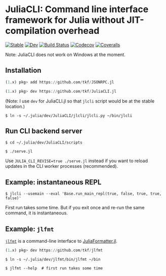 # JuliaCLI: Command line interface framework for Julia without JIT-compilation overhead

[![Stable](https://img.shields.io/badge/docs-stable-blue.svg)](https://tkf.github.io/JuliaCLI.jl/stable)
[![Dev](https://img.shields.io/badge/docs-dev-blue.svg)](https://tkf.github.io/JuliaCLI.jl/dev)
[![Build Status](https://travis-ci.com/tkf/JuliaCLI.jl.svg?branch=master)](https://travis-ci.com/tkf/JuliaCLI.jl)
[![Codecov](https://codecov.io/gh/tkf/JuliaCLI.jl/branch/master/graph/badge.svg)](https://codecov.io/gh/tkf/JuliaCLI.jl)
[![Coveralls](https://coveralls.io/repos/github/tkf/JuliaCLI.jl/badge.svg?branch=master)](https://coveralls.io/github/tkf/JuliaCLI.jl?branch=master)

Note: JuliaCLI does not work on Windows at the moment.

## Installation

```julia
(1.x) pkg> add https://github.com/tkf/JSONRPC.jl

(1.x) pkg> dev https://github.com/tkf/JuliaCLI.jl
```

(Note: I use `dev` for JuliaCLI.jl so that `jlcli` script would be at
the stable location.)

```console
$ ln -s ~/.julia/dev/JuliaCLI/jlcli/jlcli.py ~/bin/jlcli
```

## Run CLI backend server

```console
$ cd ~/.julia/dev/JuliaCLI/scripts

$ ./serve.jl
```

Use `JULIA_CLI_REVISE=true ./serve.jl` instead if you want to reload
updates in the CLI worker processes (recommended).

## Example: instantaneous REPL

```console
$ jlcli --usemain --eval 'Base.run_main_repl(true, false, true, true, false)'
```

First run takes some time. But if you exit once and re-run the same
command, it is instantaneous.

## Example: `jlfmt`

[`jlfmt`](https://github.com/tkf/jlfmt) is a command-line interface to
[JuliaFormatter.jl](https://github.com/domluna/JuliaFormatter.jl).

```julia
(1.x) pkg> dev https://github.com/tkf/jlfmt
```

```console
$ ln -s ~/.julia/dev/jlfmt/bin/jlfmt ~/bin

$ jlfmt --help  # first run takes some time
```
